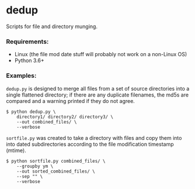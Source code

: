# dedup

Scripts for file and directory munging. 

### Requirements: ###

* Linux (the file mod date stuff will probably not work on a non-Linux OS)
* Python 3.6+

### Examples:

`dedup.py` is designed to merge all files from a set of source directories into a single flattened directory; if there are any duplicate filenames, the md5s are compared and a warning printed if they do not agree.

```
$ python dedup.py \
    directory1/ directory2/ directory3/ \
    --out combined_files/ \
    --verbose
```

`sortfile.py` was created to take a directory with files and copy them into into dated subdirectories according to the file modification timestamp (mtime).

```
$ python sortfile.py combined_files/ \
    --groupby ym \
    --out sorted_combined_files/ \
    --sep "" \
    --verbose
```


